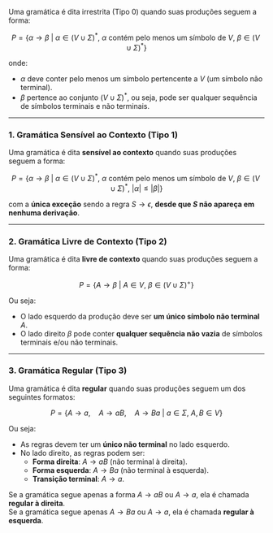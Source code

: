 Uma gramática é dita irrestrita (Tipo 0) quando suas produções seguem a forma:  

$$
P = \left\{ \alpha \rightarrow \beta \ \Big| \ \alpha \in (V \cup \Sigma)^{*}, \ \alpha \text{ contém pelo menos um símbolo de } V, \ \beta \in (V \cup \Sigma)^{*} \right\}
$$

onde:  
- $\alpha$ deve conter pelo menos um símbolo pertencente a $V$ (um símbolo não terminal).  
- $\beta$ pertence ao conjunto $(V \cup \Sigma)^{*}$, ou seja, pode ser qualquer sequência de símbolos terminais e não terminais.  

---

### **1. Gramática Sensível ao Contexto (Tipo 1)**  
Uma gramática é dita **sensível ao contexto** quando suas produções seguem a forma:  

$$
P = \left\{ \alpha \rightarrow \beta \ \Big| \ \alpha \in (V \cup \Sigma)^{*}, \ \alpha \text{ contém pelo menos um símbolo de } V, \ \beta \in (V \cup \Sigma)^{*}, \ |\alpha| \leq |\beta| \right\}
$$

com a **única exceção** sendo a regra $S \to \epsilon$, **desde que $S$ não apareça em nenhuma derivação**.  

---

### **2. Gramática Livre de Contexto (Tipo 2)**  
Uma gramática é dita **livre de contexto** quando suas produções seguem a forma:  

$$
P = \left\{ A \rightarrow \beta \ \Big| \ A \in V, \ \beta \in (V \cup \Sigma)^{+} \right\}
$$

Ou seja:  
- O lado esquerdo da produção deve ser **um único símbolo não terminal** $A$.  
- O lado direito $\beta$ pode conter **qualquer sequência não vazia** de símbolos terminais e/ou não terminais.  

---

### **3. Gramática Regular (Tipo 3)**  
Uma gramática é dita **regular** quando suas produções seguem um dos seguintes formatos:  

$$
P = \left\{ A \rightarrow a, \quad A \rightarrow aB, \quad A \rightarrow Ba \ \Big| \ a \in \Sigma, \ A, B \in V \right\}
$$

Ou seja:  
- As regras devem ter um **único não terminal** no lado esquerdo.  
- No lado direito, as regras podem ser:
  - **Forma direita**: $A \rightarrow aB$ (não terminal à direita).  
  - **Forma esquerda**: $A\rightarrow Ba$ (não terminal à esquerda).  
  - **Transição terminal**: $A \rightarrow a$.  

Se a gramática segue apenas a forma $A \to aB$ ou $A \to a$, ela é chamada **regular à direita**.  
Se a gramática segue apenas $A \to Ba$ ou $A \to a$, ela é chamada **regular à esquerda**.  
